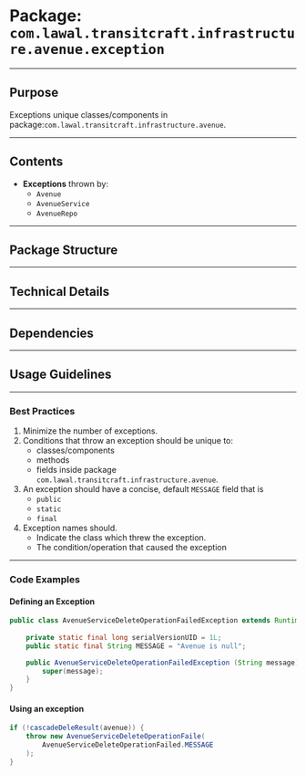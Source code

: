 # Package: `com.lawal.transitcraft.infrastructure.avenue.exception`

---
## Purpose
Exceptions unique classes/components in package:`com.lawal.transitcraft.infrastructure.avenue`.

---
## Contents
- **Exceptions** thrown by:
  - `Avenue`
  - `AvenueService`
  - `AvenueRepo`
---
## Package Structure

---
## Technical Details

---
## Dependencies

---
## Usage Guidelines
---
### Best Practices
1. Minimize the number of exceptions. 
2. Conditions that throw an exception should be unique to:
    - classes/components
    - methods
    - fields 
   inside package `com.lawal.transitcraft.infrastructure.avenue`.
3. An exception should have a concise, default `MESSAGE` field that is
   - `public`
   - `static`
   - `final`
4. Exception names should.
   - Indicate the class which threw the exception.
   - The condition/operation that caused the exception

---
### Code Examples
#### Defining an Exception
```java
public class AvenueServiceDeleteOperationFailedException extends RuntimeException {
    
    private static final long serialVersionUID = 1L;
    public static final String MESSAGE = "Avenue is null";

    public AvenueServiceDeleteOperationFailedException (String message) {
        super(message);
    }
}
```
#### Using an exception
```java
if (!cascadeDeleResult(avenue)) {
    throw new AvenueServiceDeleteOperationFaile(
        AvenueServiceDeleteOperationFailed.MESSAGE
    );
}
```